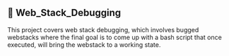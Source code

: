 ## :satellite: Web_Stack_Debugging

This project covers web stack debugging, which involves bugged webstacks where the final goal is to come up with a bash script that once executed, will bring the webstack to a working state.

